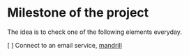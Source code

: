 # Milestone of the project

The idea is to check one of the following elements everyday.

[ ] Connect to an email service, [mandrill][1]


[1]: http://mandrill.com/
